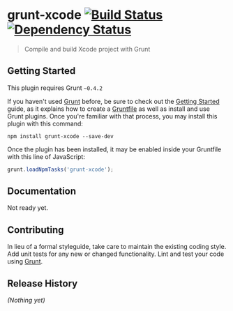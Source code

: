 # grunt-xcode [![Build Status](https://travis-ci.org/matiassingers/grunt-xcode.png?branch=master)](https://travis-ci.org/matiassingers/grunt-xcode) [![Dependency Status](https://gemnasium.com/matiassingers/grunt-xcode.png)](https://gemnasium.com/matiassingers/grunt-xcode)
> Compile and build Xcode project with Grunt

## Getting Started
This plugin requires Grunt `~0.4.2`

If you haven't used [Grunt](http://gruntjs.com/) before, be sure to check out the [Getting Started](http://gruntjs.com/getting-started) guide, as it explains how to create a [Gruntfile](http://gruntjs.com/sample-gruntfile) as well as install and use Grunt plugins. Once you're familiar with that process, you may install this plugin with this command:

```shell
npm install grunt-xcode --save-dev
```

Once the plugin has been installed, it may be enabled inside your Gruntfile with this line of JavaScript:

```js
grunt.loadNpmTasks('grunt-xcode');
```

## Documentation
Not ready yet.

## Contributing
In lieu of a formal styleguide, take care to maintain the existing coding style. Add unit tests for any new or changed functionality. Lint and test your code using [Grunt](http://gruntjs.com/).

## Release History
_(Nothing yet)_
